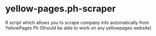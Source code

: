 # yellow-pages.ph-scraper
R script which allows you to scrape company info automatically from YellowPages Ph (Should be able to work on any yellowpages website)
